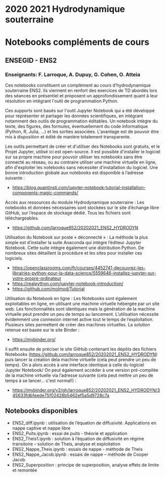 # 2020 2021 Hydrodynamique souterraine
# Notebooks compléments de cours
## ENSEGID - ENS2
### Enseignants: F. Larroque, A. Dupuy, G. Cohen, O. Atteia

Ces notebooks constituent un complément au cours d'hydrodynamique souterraine ENS2. Ils viennent en renfort des exercices de TD abordés lors des séances en présentiel et proposent un approfondissement quant à leur résolution en intégrant l'outil de programmation Python.

Ces supports sont basés sur l'outil Jupyter Notebook qui a été développé pour représenter et partager les données scientifiques, en intégrant notamment des outils de programmation éditables. Un notebook intègre du texte, des figures, des formules, éventuellement du code informatique (Python, R, Julia, ...) et les sorties associées. L'avantage est de pouvoir être mis à disposition et édité de manière totalement transparente.

Les outils permettant de créer et d'utiliser des Notebooks sont gratuits, et le Projet Jupyter, utilisé ici est open-source. Il est possible d'installer le logiciel sur sa propre machine pour pouvoir utiliser les notebooks sans être connecté au réseau, ou au contraire utiliser une machine virtuelle en ligne, afin d'exploiter les notebooks sans nécessiter d'installation du logiciel.
Une bonne introduction globale aux notebooks est disponible à l’adresse suivante :
-	https://blog.quantinsti.com/jupyter-notebook-tutorial-installation-components-magic-commands/

Accès aux ressources du module Hydrodynamique souterraine :
Les notebooks et données nécessaires sont stockées sur le site d’échange libre GitHub, sur l’espace de stockage dédié. Tous les fichiers sont téléchargeables.
- https://github.com/larroque852/20202021_ENS2_HYDRODYN

Utilisation du Notebook sur poste « déconnecté » :
La méthode la plus simple est d’installer la suite Anaconda qui intègre l’éditeur Jupyter Notebook. Cette suite intègre également une distribution Python. De nombreux sites détaillent la procédure et les sites pour installer ces logiciels.
-	https://openclassrooms.com/fr/courses/4452741-decouvrez-les-librairies-python-pour-la-data-science/5559646-installez-jupyter-sur-votre-propre-ordinateur
-	https://realpython.com/jupyter-notebook-introduction/
-	https://github.com/molmod/Tutorial

Utilisation du Notebook en ligne :
Les Notebooks sont également exploitables en ligne, en utilisant une machine virtuelle hébergée par un site web. Les fonctionnalités sont identiques mais la génération de la machine virtuelle peut prendre un peu de temps au lancement. L’utilisation nécessite évidemment une connexion internet active tout le temps de l’exploitation.
Plusieurs sites permettent de créer des machines virtuelles. La solution retenue est basée sur le site Binder :
- https://mybinder.org/

il suffit ensuite de préciser le site GitHub contenant les dépôts des fichiers Notebooks (https://github.com/larroque852/20202021_ENS2_HYDRODYN) puis lancer la création dela machine virtuelle (cela peut prendre un peu de temps). On a alors accès à une interface identique à celle du logiciel Jupyter Notebook/
On peut également accéder à une version pré-compilée de la machine virtuelle via l’adresse suivante (cela peut mettre un peu de temps à se lancer... c'est normal!) :
- https://mybinder.org/v2/gh/larroque852/20202021_ENS2_HYDRODYN/345633fdb1eede75f02428b5462ef5a5d9728c7a

## Notebooks disponibles
-	ENS2_diff.ipynb : utilisation de l’équation de diffusivité. Applications en nappe captive et nappe libre
-	ENS2_Puits.ipynb : essai de puits - théorie et application
-	ENS2_Theis1.ipynb : solution à l’équation de diffusivité en régime transitoire – solution de Theis, analyse et exploitation
-	ENS2_Nappe_Theis.ipynb : essais de nappe - méthode de Theis
-	ENS2_Nappe_Jacob.ipynb : essais de nappe – méthode de Cooper Jacob
- ENS2_Superposition : principe de superposition, analyse effets de limite et remontée
